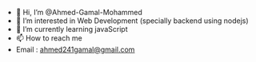 - 👋 Hi, I’m @Ahmed-Gamal-Mohammed
- 👀 I’m interested in Web Development (specially backend using nodejs)
- 🌱 I’m currently learning javaScript 
- 📫 How to reach me
- Email : ahmed241gamal@gmail.com

<!---
Ahmed-Gamal-Mohammed/Ahmed-Gamal-Mohammed is a ✨ special ✨ repository because its `README.md` (this file) appears on your GitHub profile.
You can click the Preview link to take a look at your changes.
--->
